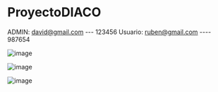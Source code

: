 # ProyectoDIACO

ADMIN: david@gmail.com   ---    123456
Usuario: ruben@gmail.com  ----   987654


![image](https://user-images.githubusercontent.com/60149403/172512964-133b71c9-5a7b-40b1-8e68-c1a879c1d151.png)


![image](https://user-images.githubusercontent.com/60149403/172513021-970cce57-6430-48b7-9f90-1d6347ee4ddb.png)


![image](https://user-images.githubusercontent.com/60149403/172513141-2f243b0f-376d-4c93-836f-a3e3dcb52b54.png)

